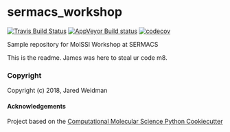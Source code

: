 sermacs_workshop
==============================
[//]: # (Badges)
[![Travis Build Status](https://travis-ci.org/REPLACE_WITH_OWNER_ACCOUNT/sermacs_workshop.png)](https://travis-ci.org/REPLACE_WITH_OWNER_ACCOUNT/sermacs_workshop)
[![AppVeyor Build status](https://ci.appveyor.com/api/projects/status/REPLACE_WITH_APPVEYOR_LINK/branch/master?svg=true)](https://ci.appveyor.com/project/REPLACE_WITH_OWNER_ACCOUNT/sermacs_workshop/branch/master)
[![codecov](https://codecov.io/gh/REPLACE_WITH_OWNER_ACCOUNT/sermacs_workshop/branch/master/graph/badge.svg)](https://codecov.io/gh/REPLACE_WITH_OWNER_ACCOUNT/sermacs_workshop/branch/master)

Sample repository for MolSSI Workshop at SERMACS

This is the readme.
James was here to steal ur code m8.

### Copyright

Copyright (c) 2018, Jared Weidman


#### Acknowledgements
 
Project based on the 
[Computational Molecular Science Python Cookiecutter](https://github.com/molssi/cookiecutter-cms)
